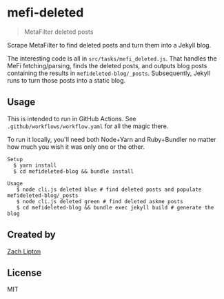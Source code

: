 # mefi-deleted
> MetaFilter deleted posts

Scrape MetaFilter to find deleted posts and turn them into a Jekyll blog.

The interesting code is all in `src/tasks/mefi_deleted.js`. That handles the 
MeFi fetching/parsing, finds the deleted posts, and outputs blog posts containing 
the results in `mefideleted-blog/_posts`. Subsequently, Jekyll runs to turn those
posts into a static blog.

## Usage

This is intended to run in GitHub Actions. See `.github/workflows/workflow.yaml`
for all the magic there. 

To run it locally, you'll need both Node+Yarn and Ruby+Bundler no matter how much 
you wish it was only one or the other.
```
Setup
  $ yarn install
  $ cd mefideleted-blog && bundle install

Usage
   $ node cli.js deleted blue # find deleted posts and populate mefideleted-blog/_posts
   $ node cli.js deleted green # find deleted askme posts
   $ cd mefideleted-blog && bundle exec jekyll build # generate the blog
```

## Created by
[Zach Lipton](https://github.com/zachlipton)

## License
MIT 
